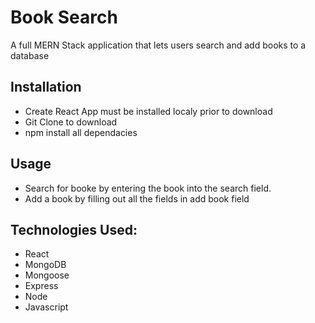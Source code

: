 # Book Search
A full MERN Stack application that lets users search and add books to a database

## Installation
- Create React App must be installed localy prior to download
- Git Clone to download
- npm install all dependacies

## Usage
- Search for booke by entering the book into the search field.
- Add a book by filling out all the fields in add book field

## Technologies Used:
- React
- MongoDB
- Mongoose
- Express
- Node
- Javascript

